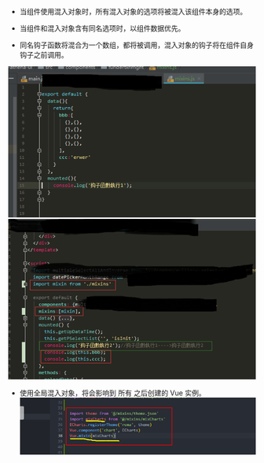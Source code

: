 
 - 当组件使用混入对象时，所有混入对象的选项将被混入该组件本身的选项。

 - 当组件和混入对象含有同名选项时，以组件数据优先。

 - 同名钩子函数将混合为一个数组，都将被调用，混入对象的钩子将在组件自身钩子之前调用。
 
![](./images/4-1.png)
![](./images/4-2.png)

- 使用全局混入对象，将会影响到 所有 之后创建的 Vue 实例。
![](./images/4-3.png)


